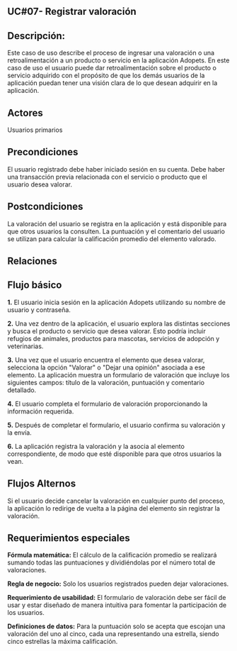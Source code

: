 

## UC#07- Registrar valoración

## Descripción:
Este caso de uso describe el proceso de ingresar una valoración o una retroalimentación a un producto o servicio en la aplicación Adopets.
En este caso de uso el usuario puede dar retroalimentación sobre el producto o servicio adquirido con el propósito de que los demás usuarios de la aplicación puedan tener una visión clara de lo que desean adquirir en la aplicación.

## Actores
Usuarios primarios
## Precondiciones
El usuario registrado debe haber iniciado sesión en su cuenta.
Debe haber una transacción previa relacionada con el servicio o producto que el usuario desea valorar.
## Postcondiciones
La valoración del usuario se registra en la aplicación y está disponible para que otros usuarios la consulten.
La puntuación y el comentario del usuario se utilizan para calcular la calificación promedio del elemento valorado.
## Relaciones
## Flujo básico
**1.**  El usuario inicia sesión en la aplicación Adopets utilizando su nombre de usuario y contraseña.

**2.** Una vez dentro de la aplicación, el usuario explora las distintas secciones y busca el producto o servicio que desea valorar. Esto podría incluir refugios de animales, productos para mascotas, servicios de adopción y veterinarias.

**3.** Una vez que el usuario encuentra el elemento que desea valorar, selecciona la opción "Valorar" o "Dejar una opinión" asociada a ese elemento.
La aplicación muestra un formulario de valoración que incluye los siguientes campos: título de la valoración, puntuación y comentario detallado.

**4.** El usuario completa el formulario de valoración proporcionando la información requerida.

**5.** Después de completar el formulario, el usuario confirma su valoración y la envía.

**6.** La aplicación registra la valoración y la asocia al elemento correspondiente, de modo que esté disponible para que otros usuarios la vean.

## Flujos Alternos
Si el usuario decide cancelar la valoración en cualquier punto del proceso, la aplicación lo redirige de vuelta a la página del elemento sin registrar la valoración.

## Requerimientos especiales
**Fórmula matemática:** El cálculo de la calificación promedio se realizará sumando todas las puntuaciones y dividiéndolas por el número total de valoraciones.

**Regla de negocio:**  Solo los usuarios registrados pueden dejar valoraciones.

**Requerimiento de usabilidad:** El formulario de valoración debe ser fácil de usar y estar diseñado de manera intuitiva para fomentar la participación de los usuarios.

**Definiciones de datos:**  Para la puntuación solo se acepta que escojan una valoración del uno al cinco, cada una representando una estrella, siendo cinco estrellas la máxima calificación.




